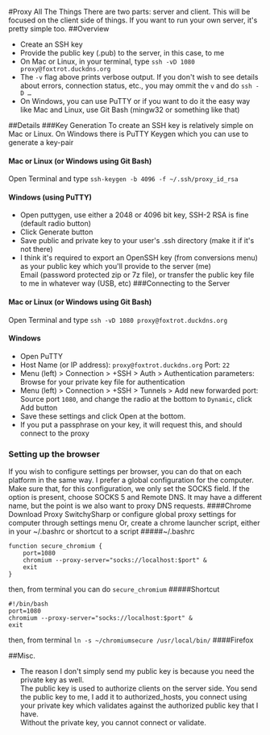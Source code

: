 #Proxy All The Things
There are two parts: server and client. This will be focused on the client side of things. If you want to run your own server, it's pretty simple too.
##Overview
* Create an SSH key
* Provide the public key (.pub) to the server, in this case, to me
* On Mac or Linux, in your terminal, type `ssh -vD 1080 proxy@foxtrot.duckdns.org`
* The `-v` flag above prints verbose output. If you don't wish to see details about errors, connection status, etc., you may ommit the `v` and do `ssh -D …`
* On Windows, you can use PuTTY or if you want to do it the easy way like Mac and Linux, use Git Bash (mingw32 or something like that)

##Details
###Key Generation
To create an SSH key is relatively simple on Mac or Linux. On Windows there is PuTTY Keygen which you can use to generate a key-pair
#### Mac or Linux (or Windows using Git Bash)
Open Terminal and type `ssh-keygen -b 4096 -f ~/.ssh/proxy_id_rsa`  
#### Windows (using PuTTY) 
* Open puttygen, use either a 2048 or 4096 bit key, SSH-2 RSA is fine (default radio button)
* Click Generate button
* Save public and private key to your user's .ssh directory (make it if it's not there)
* I think it's required to export an OpenSSH key (from conversions menu) as your public key which you'll provide to the server (me)  
Email (password protected zip or 7z file), or transfer the public key file to me in whatever way (USB, etc)
###Connecting to the Server
#### Mac or Linux (or Windows using Git Bash)
Open Terminal and type `ssh -vD 1080 proxy@foxtrot.duckdns.org`  
#### Windows
* Open PuTTY
* Host Name (or IP address): `proxy@foxtrot.duckdns.org` Port: `22`
* Menu (left) > Connection > +SSH > Auth > Authentication parameters: Browse for your private key file for authentication
* Menu (left) > Connection > +SSH > Tunnels > Add new forwarded port: Source port `1080`, and change the radio at the bottom to `Dynamic`, click Add button
* Save these settings and click Open at the bottom.
* If you put a passphrase on your key, it will request this, and should connect to the proxy
### Setting up the browser
If you wish to configure settings per browser, you can do that on each platform in the same way. I prefer a global configuration for the computer. Make sure that, for this configuration, we only set the SOCKS field. If the option is present, choose SOCKS 5 and Remote DNS. It may have a different name, but the point is we also want to proxy DNS requests.
####Chrome
Download Proxy SwitchySharp or configure global proxy settings for computer through settings menu
Or, create a chrome launcher script, either in your ~/.bashrc or shortcut to a script
#####~/.bashrc
````
function secure_chromium {
	port=1080
	chromium --proxy-server="socks://localhost:$port" &
	exit
}
````  
then, from terminal you can do `secure_chromium`
#####Shortcut
````
#!/bin/bash
port=1080
chromium --proxy-server="socks://localhost:$port" &
exit
````
then, from terminal `ln -s ~/chromiumsecure /usr/local/bin/`
####Firefox

##Misc.
* The reason I don't simply send my public key is because you need the private key as well.  
The public key is used to authorize clients on the server side. You send the public key to me, I add it to authorized\_hosts, you connect using your private key which validates against the authorized public key that I have.  
Without the private key, you cannot connect or validate.
